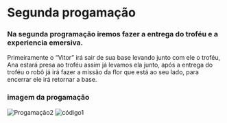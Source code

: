 # Segunda progamação
### Na segunda programação iremos fazer a entrega do troféu e a experiencia emersiva. 
Primeiramente o “Vitor” irá sair de sua base levando junto com ele o troféu, Ana estará presa ao troféu assim já levamos ela junto, 
após a entrega do troféu o robô já irá fazer a missão da flor que está ao seu lado, para encerrar ele irá retornar a base.  
### imagem da progamação
![Progamação2](Código.PNG) 
![código1](flor.llsp3)
